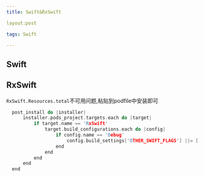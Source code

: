 ```yaml
---
title: Swift&RxSwift

layout:post

tags: Swift

---
```


## Swift
## RxSwift 
`RxSwift.Resources.total`不可用问题,粘贴到podfile中安装即可

```c
  post_install do |installer|
      installer.pods_project.targets.each do |target|
          if target.name == 'RxSwift'
              target.build_configurations.each do |config|
                  if config.name == 'Debug'
                      config.build_settings['OTHER_SWIFT_FLAGS'] ||= ['-D', 'TRACE_RESOURCES']
                  end
              end
          end
      end
  end
```